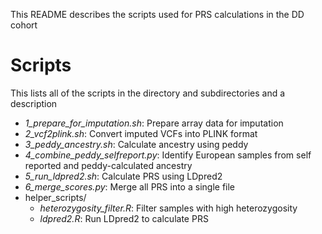 This README describes the scripts used for PRS calculations in the DD cohort

# Scripts
This lists all of the scripts in the directory and subdirectories and a description
- _1_prepare_for_imputation.sh_: Prepare array data for imputation
- _2_vcf2plink.sh_: Convert imputed VCFs into PLINK format
- _3_peddy_ancestry.sh_: Calculate ancestry using peddy
- _4_combine_peddy_selfreport.py_: Identify European samples from self reported and peddy-calculated ancestry
- _5_run_ldpred2.sh_: Calculate PRS using LDpred2
- _6_merge_scores.py_: Merge all PRS into a single file
- helper_scripts/
	- _heterozygosity_filter.R_: Filter samples with high heterozygosity
	- _ldpred2.R_: Run LDpred2 to calculate PRS
		